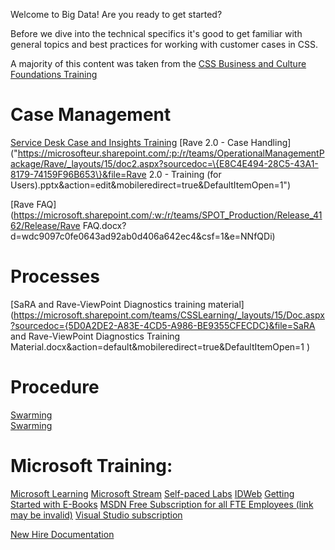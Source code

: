 Welcome to Big Data! Are you ready to get started?

Before we dive into the technical specifics it's good to get familiar with general topics and best practices for working with customer cases in CSS.

A majority of this content was taken from the [CSS Business and Culture Foundations Training](https://microsoft.sharepoint.com/:f:/t/BigDataAnalyticsPOD/Eqxfs9YGFk1HpeQq-1yjQ6cByHFmH2zpqZjnURUCsT1tzQ?e=vbfcK7 )


# Case Management
[Service Desk Case and Insights Training](https://ready.azurewebsites.net/csslearning/2368 ) 
[Rave 2.0 - Case Handling]("https://microsofteur.sharepoint.com/:p:/r/teams/OperationalManagementPackage/Rave/_layouts/15/doc2.aspx?sourcedoc=\{E8C4E494-28C5-43A1-8179-74159F96B653\}&file=Rave 2.0 - Training \(for Users\).pptx&action=edit&mobileredirect=true&DefaultItemOpen=1") 

[Rave FAQ](https://microsoft.sharepoint.com/:w:/r/teams/SPOT_Production/Release_4162/Release/Rave FAQ.docx?d=wdc9097c0fe0643ad92ab0d406a642ec4&csf=1&e=NNfQDi) 

# Processes
[SaRA and Rave-ViewPoint Diagnostics training material](https://microsoft.sharepoint.com/teams/CSSLearning/_layouts/15/Doc.aspx?sourcedoc={5D0A2DE2-A83E-4CD5-A986-BE9355CFECDC}&file=SaRA and Rave-ViewPoint Diagnostics Training Material.docx&action=default&mobileredirect=true&DefaultItemOpen=1 ) 

# Procedure
[Swarming](https://internal.support.services.microsoft.com/en-us/help/4464163)  
[Swarming]( https://microsofteur.sharepoint.com/teams/CXD/SitePages/Swarming.aspx )

# Microsoft Training:

[Microsoft Learning](https://microsoft.sharepoint.com/sites/infopedia/Pages/My-Learning.aspx ) 
[Microsoft Stream](https://msit.microsoftstream.com/ ) 
[Self-paced Labs](https://www.microsoft.com/handsonlabs/selfpacedlabs) 
[IDWeb](https://idweb/IdentityManagement/default.aspx )
[Getting Started with E-Books](https://microsoft.sharepoint.com/sites/mslibrary/InfoDesk/Pages/EbooksOverview.aspx ) 
[MSDN Free Subscription for all FTE Employees (link may be invalid)](https://www.bingwiki.com/wiki/MSDN_Free_Subscription_for_Employees)
[Visual Studio subscription](https://my.visualstudio.com/)

[New Hire Documentation](https://www.bingwiki.com/wiki/Category:New_Hire_Documentation) 